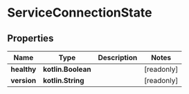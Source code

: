 
# ServiceConnectionState

## Properties
Name | Type | Description | Notes
------------ | ------------- | ------------- | -------------
**healthy** | **kotlin.Boolean** |  |  [readonly]
**version** | **kotlin.String** |  |  [readonly]



